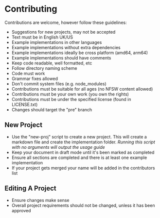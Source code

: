 # Contributing
Contributions are welcome, however follow these guidelines:

- Suggestions for new projects, may not be accepted
- Text must be in English UK/US
- Example implementations in other languages
- Example implementations without extra dependencies
- Example implementations ideally be cross platform (amd64, arm64)
- Example implementations should have comments
- Keep code readable, well formatted, etc
- Follow directory naming scheme
- Code must work
- Grammar fixes allowed
- Don't commit system files (e.g. node_modules)
- Contributions must be suitable for all ages (no NFSW content allowed)
- Contributions must be your own work (you own the rights)
- Contributions must be under the specified license (found in LICENSE.txt)
- Changes should target the "pre" branch

## New Project
- Use the "new-proj" script to create a new project. This will create a markdown file and create the implementation folder. *Running this script with no arguments will output the usage guide*
- Keep your document in draft mode until it's been marked as completed
- Ensure all sections are completed and there is at least one example implementation
- If your project gets merged your name will be added in the contributors list

## Editing A Project
- Ensure changes make sense
- Overall project requirements should not be changed, unless it has been approved
